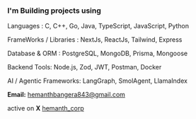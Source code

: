 
### I'm Building projects using

Languages :
C, C++, Go, Java, TypeScript, JavaScript, Python

FrameWorks / Libraries :
NextJs, ReactJs, Tailwind, Express

Database & ORM :
PostgreSQL, MongoDB, Prisma, Mongoose

Backend Tools: 
Node.js, Zod, JWT, Postman, Docker
  
AI / Agentic Frameworks:
LangGraph, SmolAgent, LlamaIndex  

**Email:** [hemanthbangera843@gmail.com](mailto:hemanthbangera843@gmail.com)

active on **X** [hemanth_corp](https://x.com/hemanth_corp)

